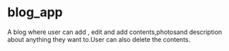 # blog_app
A blog where user can add , edit and add contents,photosand description about anything they want to.User can also delete the contents.
